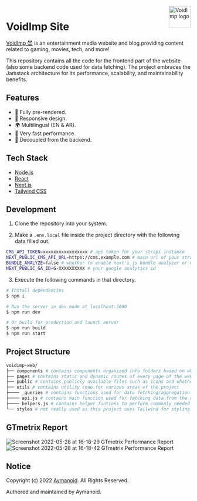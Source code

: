 <a href="https://www.voidimp.com/">
  <picture>
    <source media="(prefers-color-scheme: dark)" srcset="https://www.voidimp.com/logos/voidimp-logo-word-dark-512w.png">
    <img src="https://www.voidimp.com/logos/voidimp-logo-word-light-512w.png" alt="VoidImp logo" title="VoidImp" align="right" height="60">
  </picture>
</a>

# VoidImp Site

[VoidImp 😈](https://www.voidimp.com/) is an entertainment media website and blog providing content related to gaming, movies, tech, and more!

This repository contains all the code for the frontend part of the website (also some backend code used for data fetching). The project embraces the Jamstack architecture for its performance, scalability, and maintainability benefits.

## Features

- 📜 Fully pre-rendered.
- 📱 Responsive design.
- 🌍 Multilingual (EN & AR).
- 🚀 Very fast performance.
- 🦾 Decoupled from the backend.

## Tech Stack

- [Node.js](https://github.com/nodejs/node)
- [React](https://github.com/facebook/react)
- [Next.js](https://github.com/vercel/next.js)
- [Tailwind CSS](https://github.com/tailwindlabs/tailwindcss)

## Development

1. Clone the repository into your system.

2. Make a `.env.local` file inside the project directory with the following data filled out.

```sh
CMS_API_TOKEN=xxxxxxxxxxxxxxxxx # api token for your strapi instance
NEXT_PUBLIC_CMS_API_URL=https://cms.example.com # main url of your strapi instance
BUNDLE_ANALYZE=false # whether to enable next's js bundle analyzer or not
NEXT_PUBLIC_GA_ID=G-XXXXXXXXXX # your google analytics id
```

3. Execute the following commands in that directory.

```sh
# Install dependencies
$ npm i

# Run the server in dev mode at localhost:3000
$ npm run dev

# Or build for production and launch server
$ npm run build
$ npm run start
```

## Project Structure

```sh
voidimp-web/
├── components # contains components organized into folders based on where they're used
├── pages # contains static and dynamic routes of every page of the website
├── public # contains publicly available files such as icons and whatnot
├── utils # contains utility code for various areas of the project
├──── _queries # contains functions used for data fetching/aggregation used in pages
├──── api.js # contains main function used for fetching data from the cms
├──── helpers.js # contains helper funtions to perform commonly needed actions
└── styles # not really used as this project uses Tailwind for styling
```

## GTmetrix Report

![Screenshot 2022-05-28 at 16-18-29 GTmetrix Performance Report](https://user-images.githubusercontent.com/56372390/170831759-46802fcc-aa48-4126-936d-bb0f7ac155b0.png)
![Screenshot 2022-05-28 at 16-18-42 GTmetrix Performance Report](https://user-images.githubusercontent.com/56372390/170831771-7e6cd27b-8e27-475a-ae5e-63be78f76a26.png)

## Notice

Copyright (c) 2022 [Aymanoid](https://github.com/aymanoid). All Rights Reserved.

Authored and maintained by Aymanoid.
